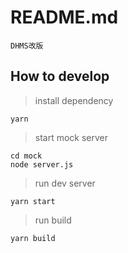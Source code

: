 # README.md

`DHMS改版`

## How to develop

> install dependency

```shell
yarn
```

> start mock server

```shell
cd mock
node server.js
```

> run dev server

```shell
yarn start
```

> run build

```shell
yarn build
```
